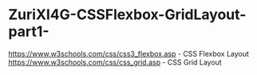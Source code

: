 # ZuriXI4G-CSSFlexbox-GridLayout-part1-
https://www.w3schools.com/css/css3_flexbox.asp - CSS Flexbox Layout
https://www.w3schools.com/css/css_grid.asp - CSS Grid Layout

